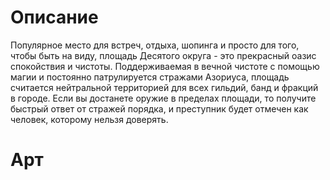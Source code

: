 # Описание
Популярное место для встреч, отдыха, шопинга и просто для того, чтобы быть на виду, площадь Десятого округа - это прекрасный оазис спокойствия и чистоты. Поддерживаемая в вечной чистоте с помощью магии и постоянно патрулируется стражами Азориуса, площадь считается нейтральной территорией для всех гильдий, банд и фракций в городе. Если вы достанете оружие в пределах площади, то получите быстрый ответ от стражей порядка, и преступник будет отмечен как человек, которому нельзя доверять.
# Арт
